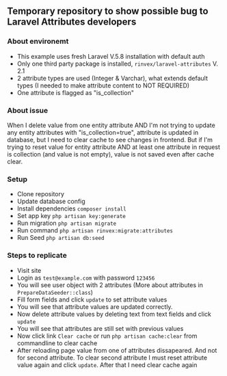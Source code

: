 ## Temporary repository to show possible bug to Laravel Attributes developers

### About environemt
 - This example uses fresh Laravel V.5.8 installation with default auth
 - Only one third party package is installed, `rinvex/laravel-attributes` V. 2.1
 - 2 attribute types are used (Integer & Varchar), what extends default types (I needed to make attribute content to NOT REQUIRED)
 - One attribute is flagged as "is_collection"

### About issue
When I delete value from one entity attribute AND I'm not trying to update any entity attributes with "is_collection=true", attribute is updated in database, but I need to clear cache to see changes in frontend. But if I'm trying to reset value for entity attribute AND at least one attribute in request is collection (and value is not empty), value is not saved even after cache clear.

### Setup
- Clone repository
- Update database config
- Install dependencies `composer install`
- Set app key `php artisan key:generate`
- Run migration `php artisan migrate`
- Run command `php artisan rinvex:migrate:attributes`
- Run Seed `php artisan db:seed`

### Steps to replicate
- Visit site
- Login as `test@example.com` with password `123456`
- You will see user object with 2 attributes (More about attributes in `PrepareDataSeeder::class`)
- Fill form fields and click `update` to set attribute values
- You will see that attribute values are updated correctly.
- Now delete attribute values by deleting text from text fields and click `update`
- You will see that attributes are still set with previous values
- Now click link `Clear cache` or run `php artisan cache:clear` from commandline to clear cache
- After reloading page value from one of attributes dissapeared. And not for second attribute. To clear second attribute I must reset attribute value again and click `update`. After that I need clear cache again
